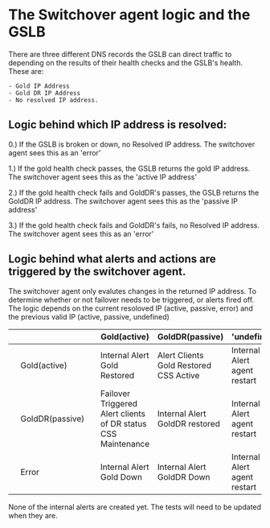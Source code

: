 # The Switchover agent logic and the GSLB

There are three different DNS records the GSLB can direct traffic to depending on the results of their health checks and the GSLB's health.  These are:

    - Gold IP Address
    - Gold DR IP Address
    - No resolved IP address.

## Logic behind which IP address is resolved:

0.) If the GSLB is broken or down, no Resolved IP address.  The switchover agent sees this as an 'error'

1.) If the gold health check passes, the GSLB returns the gold IP address.  The switchover agent sees this as the 'active IP address'

2.) If the gold health check fails and GoldDR's passes, the GSLB returns the GoldDR IP address.  The switchover agent sees this as the 'passive IP address'

3.) If the gold health check fails and GoldDR's fails, no Resolved IP address.  The switchover agent sees this as an 'error'

## Logic behind what alerts and actions are triggered by the switchover agent.

The switchover agent only evalutes changes in the returned IP address.  To determine whether or not failover needs to be triggered, or alerts fired off. The logic depends on the current resoloved IP (active, passive, error) and the previous valid IP (active, passive, undefined)

|   |        ||  Gold(active) | GoldDR(passive)  | 'undefined'  |
|---|---     |---|---|---|---|
|   | Gold(active)   || Internal Alert <br /> Gold Restored  | Alert Clients <br />Gold Restored <br /> CSS Active  | Internal Alert <br /> agent restart  |
|   | GoldDR(passive) || Failover Triggered  <br /> Alert clients <br /> of DR status <br /> CSS Maintenance |  Internal Alert <br /> GoldDR restored  | Internal Alert <br /> agent restart  |
|   | Error  || Internal Alert <br />Gold Down  | Internal Alert <br />GoldDR Down  | Internal Alert <br /> agent restart  |

None of the internal alerts are created yet.  The tests will need to be updated when they are.
